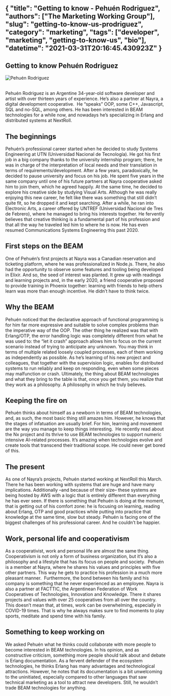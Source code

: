 {
  "title": "Getting to know - Pehuén Rodriguez",
  "authors": ["The Marketing Working Group"],
  "slug": "getting-to-know-us-prodriguez",
  "category": "marketing",
  "tags": ["developer", "marketing", "getting-to-know-us", "bio"],
  "datetime": "2021-03-31T20:16:45.430923Z"
}
---
Getting to know Pehuén Rodriguez
---

<img src="/images/getting-to-know/prodriguez.png" class="img-fluid" alt="Pehuén Rodriguez"/>

<br/>
<br/>

Pehuén Rodriguez is an Argentine 34-year-old software developer and artist with over thirteen years of experience. He’s also a partner at Nayra, a digital development cooperative.  He “speaks” OOP, some C++, Javascript, SQL and no-SQL, among others. He has been interested in BEAM technologies for a while now, and nowadays he’s specializing in Erlang and distributed systems at NextRoll.

## The beginnings 

Pehuén’s professional career started when he decided to study Systems Engineering at UTN (Universidad Nacional de Tecnología). He got his first job in a big company thanks to the university internship program; there, he was in charge of the interpretation of local needs and their translation in terms of requirements/development. After a few years, paradoxically, he decided to pause university and focus on his job. He spent five years in the same company until one of his future partners at Nayra cooperative asked him to join them, which he agreed happily. At the same time, he decided to explore his creative side by studying Visual Arts. Although he was really enjoying this new career, he felt like there was something that still didn’t quite fit, so he dropped it and kept searching. After a while, he ran into Electronic Arts, a career offered by UNTREF (Universidad Nacional de Tres de Febrero), where he managed to bring his interests together. He fervently believes that creative thinking is a fundamental part of his profession and that all the way he traveled led him to where he is now. He has even resumed Communications Systems Engineering this past 2020.

## First steps on the BEAM 
One of Pehuén’s first projects at Nayra was a Canadian reservation and ticketing platform, where he was professionalized in Node.js. There, he also had the opportunity to observe some features and tooling being developed in Elixir. And so, the seed of interest was planted. It grew up with readings and learning projects and, in the early 2020, a friend cooperative proposed to provide training in Phoenix together: learning with friends to help others learn was more than enough incentive. He didn’t have to think twice.

## Why the BEAM 

Pehuén noticed that the declarative approach of functional programming is for him far more expressive and suitable to solve complex problems than the imperative way of the OOP. The other thing he realized was that with Erlang/OTP, the error handling logic was completely different from what he was used to: the “let it crash” approach allows him to focus on the current scenario instead of trying to anticipate any unknown. You may think in terms of multiple related loosely coupled processes, each of them working as independently as possible. As he’s learning of his new project and colleagues, that together with the supervision logic, enables for distributed systems to run reliably and keep on responding, even when some pieces may malfunction or crash. Ultimately, the thing about BEAM technologies and what they bring to the table is that, once you get them, you realize that they work as a philosophy. A philosophy in which he truly believes.  

## Keeping the fire on 

Pehuén thinks about himself as a newborn in terms of BEAM technologies, and, as such, the most basic thing still amazes him. However, he knows that the stages of infatuation are usually brief. For him, learning and movement are the way you manage to keep things interesting.  He recently read about the Nx project and its thrive to use BEAM technologies to support numeric intensive AI-related processes. It’s amazing when technologies evolve and create tools that transcend their traditional scope. He could never get bored of this.

## The present 
As one of Nayra’s projects, Pehuén started working at NextRoll this March. There he has been working with systems that are huge and have many implications. Additionally –and because of their size– these systems are being hosted by AWS with a logic that is entirely different than everything he has ever seen. If there is something that Pehuén is doing at the moment, that is getting out of his comfort zone: he is focusing on learning, reading about Erlang, OTP and good practices while putting into practice that knowledge at the same time, slow but steady. Pehuén is facing one of the biggest challenges of his professional career. And he couldn’t be happier.

## Work, personal life and cooperativism 

As a cooperativist, work and personal life are almost the same thing.  Cooperativism is not only a form of business organization, but it’s also a philosophy and a lifestyle that has its focus on people and society.  Pehuén is a member at Nayra, where he shares his values and principles with five other partners. This way he gets to practice his profession in a much more pleasant manner.  Furthermore, the bond between his family and his company is something that he never experienced as an employee. Nayra is also a partner at FACTTIC, the Argentinean Federation of Work Cooperatives of Technologies, Innovation and Knowledge. There it shares projects and values with over 25 cooperatives from all over the country. This doesn’t mean that, at times, work can be overwhelming, especially in COVID-19 times. That is why he always makes sure to find moments to play sports, meditate and spend time with his family.

## Something to keep working on 

We asked Pehuén what he thinks could collaborate with more people to become interested in BEAM technologies. In his opinion, and as constructive criticism, something more people should talk about and debate is Erlang documentation. As a fervent defender of the ecosystem technologies, he thinks Erlang has many advantages and technological attractions. However, he notes that its documentation is a bit unwelcoming to the uninitiated, especially compared to other languages that saw technical marketing as a tool to attract new developers. Still, he wouldn’t trade BEAM technologies for anything.
